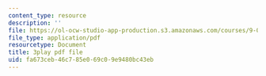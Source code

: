 ```yaml
---
content_type: resource
description: ''
file: https://ol-ocw-studio-app-production.s3.amazonaws.com/courses/9-04-sensory-systems-fall-2013/fa673ceb46c785e069c09e9480bc43eb_A11axifKMtQ.pdf
file_type: application/pdf
resourcetype: Document
title: 3play pdf file
uid: fa673ceb-46c7-85e0-69c0-9e9480bc43eb
---
```

